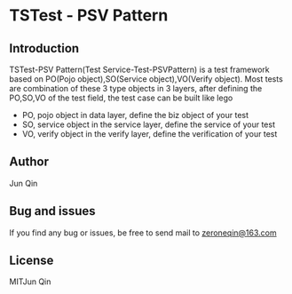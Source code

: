 # TSTest - PSV Pattern

## Introduction
TSTest-PSV Pattern(Test Service-Test-PSVPattern) is a test framework based on PO(Pojo object),SO(Service object),VO(Verify object). Most tests are combination of these 3 type objects in 3 layers, after defining the PO,SO,VO of the test field, the test case can be built like lego

- PO, pojo object in data layer, define the biz object of your test
- SO, service object in the service layer, define the service of your test
- VO, verify object in the verify layer, define the verification of your test
## Author
Jun Qin
## Bug and issues
If you find any bug or issues, be free to send mail to zeroneqin@163.com
## License
MIT️Jun Qin

